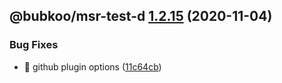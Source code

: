 ## @bubkoo/msr-test-d [1.2.15](https://github.com/bubkoo/monorepo-semantic-release/compare/@bubkoo/msr-test-d@1.2.14...@bubkoo/msr-test-d@1.2.15) (2020-11-04)


### Bug Fixes

* 🐛 github plugin options ([11c64cb](https://github.com/bubkoo/monorepo-semantic-release/commit/11c64cbc2437f69df7a8605cc4c6dc592c095ae2))
